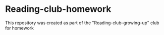# Reading-club-homework
This repository was created as part of the "Reading-club-growing-up" club for homework
